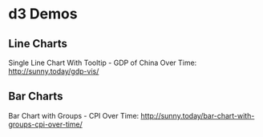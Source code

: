 # d3 Demos

## Line Charts
Single Line Chart With Tooltip - GDP of China Over Time: http://sunny.today/gdp-vis/

## Bar Charts
Bar Chart with Groups - CPI Over Time: http://sunny.today/bar-chart-with-groups-cpi-over-time/
